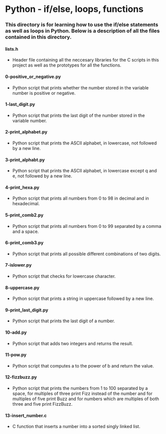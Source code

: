 # Python - if/else, loops, functions
### This directory is for learning how to use the if/else statements as well as loops in Python. Below is a description of all the files contained in this directory.

#### lists.h
* Header file containing all the neccesary libraries for the C scripts in this project as well as the prototypes for all the functions.

#### 0-positive_or_negative.py
* Python script that prints whether the number stored in the variable number is positive or negative.

#### 1-last_digit.py
* Python script that prints the last digit of the number stored in the variable number.

#### 2-print_alphabet.py
* Python script that prints the ASCII alphabet, in lowercase, not followed by a new line.

#### 3-print_alphabt.py
* Python script that prints the ASCII alphabet, in lowercase except q and e, not followed by a new line.

#### 4-print_hexa.py
* Python script that prints all numbers from 0 to 98 in decimal and in hexadecimal.

#### 5-print_comb2.py
* Python script that prints all numbers from 0 to 99 separated by a comma and a space.

#### 6-print_comb3.py
* Python script that prints all possible different combinations of two digits.

#### 7-islower.py
* Python script that checks for lowercase character.

#### 8-uppercase.py
* Python script that prints a string in uppercase followed by a new line.

#### 9-print_last_digit.py
* Python script that prints the last digit of a number.

#### 10-add.py
* Python script that adds two integers and returns the result.

#### 11-pow.py
* Python script that computes a to the power of b and return the value.

#### 12-fizzbuzz.py
* Python script that prints the numbers from 1 to 100 separated by a space, for multiples of three print Fizz instead of the number and for multiples of five print Buzz and for numbers which are multiples of both three and five print FizzBuzz.

#### 13-insert_number.c
* C function that inserts a number into a sorted singly linked list.

